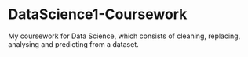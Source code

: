# DataScience1-Coursework
My coursework for Data Science, which consists of cleaning, replacing, analysing and predicting from a dataset.
